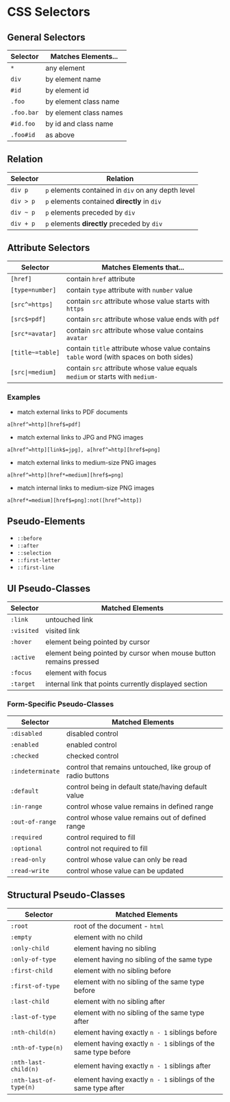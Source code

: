 # CSS Selectors

## General Selectors

| Selector | Matches Elements... |
|--|--|
| `*` | any element |
| `div` | by element name |
| `#id` | by element id |
| `.foo` | by element class name |
| `.foo.bar` | by element class names |
| `#id.foo` | by id and class name |
| `.foo#id` | as above |

## Relation

| Selector | Relation |
|--|--|
| `div p` | `p` elements contained in `div` on any depth level |
| `div > p` | `p` elements contained __directly__ in `div` |
| `div ~ p` | `p` elements preceded by `div` |
| `div + p` | `p` elements __directly__ preceded by `div` |

## Attribute Selectors

| Selector | Matches Elements that... |
|--|--|
| `[href]` | contain `href` attribute |
| `[type=number]` | contain `type` attribute with `number` value |
| `[src^=https]` | contain `src` attribute whose value starts with `https` |
| `[src$=pdf]` | contain `src` attribute whose value ends with `pdf` |
| `[src*=avatar]` | contain `src` attribute whose value contains `avatar` |
| `[title~=table]` | contain `title` attribute whose value contains `table` word (with spaces on both sides) |
| `[src\|=medium]` | contain `src` attribute whose value equals `medium` or starts with `medium-` |

### Examples

* match external links to PDF documents

```
a[href^=http][href$=pdf]
```

* match external links to JPG and PNG images

```
a[href^=http][link$=jpg], a[href^=http][href$=png]
```

* match external links to medium-size PNG images

```
a[href^=http][href*=medium][href$=png]
```

* match internal links to medium-size PNG images

```
a[href*=medium][href$=png]:not([href^=http])
```

## Pseudo-Elements

* `::before`
* `::after`
* `::selection`
* `::first-letter`
* `::first-line`

## UI Pseudo-Classes

| Selector | Matched Elements |
|--|--|
| `:link` | untouched link |
| `:visited` | visited link |
| `:hover` | element being pointed by cursor |
| `:active` | element being pointed by cursor when mouse button remains pressed |
| `:focus` | element with focus |
| `:target` | internal link that points currently displayed section |

### Form-Specific Pseudo-Classes

| Selector | Matched Elements |
|--|--|
| `:disabled` | disabled control |
| `:enabled` | enabled control |
| `:checked` | checked control |
| `:indeterminate` | control that remains untouched, like group of radio buttons |
| `:default` | control being in default state/having default value |
| `:in-range` | control whose value remains in defined range |
| `:out-of-range` | control whose value remains out of defined range |
| `:required` | control required to fill |
| `:optional` | control not required to fill |
| `:read-only` | control whose value can only be read |
| `:read-write` | control whose value can be updated |

## Structural Pseudo-Classes

| Selector | Matched Elements |
|--|--|
| `:root` | root of the document - `html` |
| `:empty` | element with no child |
| `:only-child` | element having no sibling |
| `:only-of-type` | element having no sibling of the same type |
| `:first-child` | element with no sibling before |
| `:first-of-type` | element with no sibling of the same type before |
| `:last-child` | element with no sibling after |
| `:last-of-type` | element with no sibling of the same type after |
| `:nth-child(n)` | element having exactly `n - 1` siblings before |
| `:nth-of-type(n)` | element having exactly `n - 1` siblings of the same type before |
| `:nth-last-child(n)` | element having exactly `n - 1` siblings after |
| `:nth-last-of-type(n)` | element having exactly `n - 1` siblings of the same type after |
